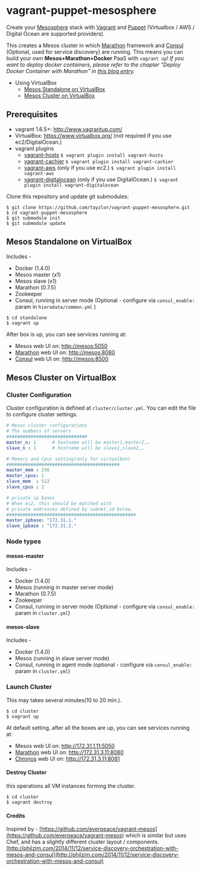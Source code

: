 vagrant-puppet-mesosphere
====================
Create your [Mesosphere](http://mesosphere.com) stack with [Vagrant](http://www.vagrantup.com) and [Puppet](http://puppetlabs.com/) (Virtualbox / AWS / Digital Ocean are supported providers).

This creates a Mesos cluster in which [Marathon](https://github.com/mesosphere/marathon) framework and [Consul](https://github.com/hashicorp/consul) (Optional, used for service discovery) are running.  This means you can build your own __Mesos+Marathon+Docker__ PaaS with `vagrant up`!  _If you want to deploy docker containers, please refer to the chapter "Deploy Docker Container with Marathon" in [this blog entry](http://frankhinek.com/deploy-docker-containers-on-mesos-0-20/)._

* Using VirtualBox
	* [Mesos Standalone on VirtualBox](#svb)
	* [Mesos Cluster on VirtualBox](#clvb)

Prerequisites
----
* vagrant 1.6.5+: <http://www.vagrantup.com/>
* VirtualBox: <https://www.virtualbox.org/> (not required if you use ec2/DigitalOcean.)
* vagrant plugins
    * [vagrant-hosts](https://github.com/adrienthebo/vagrant-hosts)
        `$ vagrant plugin install vagrant-hosts`
    * [vagrant-cachier](https://github.com/fgrehm/vagrant-cachier)
        `$ vagrant plugin install vagrant-cachier`
    * [vagrant-aws](https://github.com/mitchellh/vagrant-aws) (only if you use ec2.)
        `$ vagrant plugin install vagrant-aws`
    * [vagrant-digitalocean](https://github.com/smdahlen/vagrant-digitalocean) (only if you use DigitalOcean.)
        `$ vagrant plugin install vagrant-digitalocean`

Clone this repository and update git submodules:

```shell
$ git clone https://github.com/tayzlor/vagrant-puppet-mesosphere.git
$ cd vagrant-puppet-mesosphere
$ git submodule init
$ git submodule update
```

<a name="svb"></a>
Mesos Standalone on VirtualBox
----

Includes -

* Docker (1.4.0)
* Mesos master (x1)
* Mesos slave (x1)
* Marathon (0.7.5)
* Zookeeper
* Consul, running in server mode (Optional - configure via ```consul_enable:``` param in ```hieradata/common.yml```  )

```shell
$ cd standalone
$ vagrant up
```

After box is up, you can see services running at:

* Mesos web UI on: <http://mesos:5050>
* [Marathon](https://github.com/mesosphere/marathon) web UI on: <http://mesos:8080>
* [Consul](https://github.com/hashicorp/consul) web UI on: <http://mesos:8500>

<a name="clvb"></a>
Mesos Cluster on VirtualBox
----
### Cluster Configuration
Cluster configuration is defined at `cluster/cluster.yml`.  You can edit the file to configure cluster settings.

```yaml
# Mesos cluster configurations
# The numbers of servers
##############################
master_n: 1      # hostname will be master1,master2,…
slave_n : 1      # hostname will be slave1,slave2,…

# Memory and Cpus setting(only for virtualbox)
##########################################
master_mem : 256
master_cpus: 1
slave_mem  : 512
slave_cpus : 2

# private ip bases
# When ec2, this should be matched with
# private addresses defined by subnet_id below.
################################################
master_ipbase: "172.31.1."
slave_ipbase : "172.31.2."
```

### Node types

#### mesos-master
Includes -

* Docker (1.4.0)
* Mesos (running in master server mode)
* Marathon (0.7.5)
* Zookeeper
* Consul, running in server mode (Optional - configure via ```consul_enable:``` param in ```cluster.yml```)

#### mesos-slave
Includes -

* Docker (1.4.0)
* Mesos (running in slave server mode)
* Consul, running in agent mode (optional - configure via ```consul_enable:``` param in ```cluster.yml```)

### Launch Cluster
This may takes several minutes(10 to 20 min.).

```shell
$ cd cluster
$ vagrant up
```

At default setting, after all the boxes are up, you can see services running at:

* Mesos web UI on: <http://172.31.1.11:5050>
* [Marathon](https://github.com/mesosphere/marathon) web UI on: <http://172.31.3.11:8080>
* [Chronos](https://github.com/mesosphere/chronos) web UI on: <http://172.31.3.11:8081>

#### Destroy Cluster
this operations all VM instances forming the cluster.

```shell
$ cd cluster
$ vagrant destroy
```

#### Credits
Inspired by - [https://github.com/everpeace/vagrant-mesos](https://github.com/everpeace/vagrant-mesos) which is similar but uses Chef, and has a slightly different cluster layout / components.
[http://philzim.com/2014/11/12/service-discovery-orchestration-with-mesos-and-consul](http://philzim.com/2014/11/12/service-discovery-orchestration-with-mesos-and-consul)
